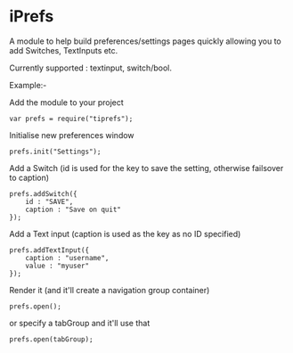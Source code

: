 iPrefs
======

A module to help build preferences/settings pages quickly allowing you to add Switches, TextInputs etc.

Currently supported : textinput, switch/bool.

Example:-

Add the module to your project

	var prefs = require("tiprefs");
	
Initialise new preferences window
	
	prefs.init("Settings");
	
Add a Switch (id is used for the key to save the setting, otherwise failsover to caption)

	prefs.addSwitch({
		id : "SAVE",
		caption : "Save on quit"
	});
	
Add a Text input (caption is used as the key as no ID specified)

	prefs.addTextInput({
		caption : "username",
		value : "myuser"
	});
	
Render it (and it'll create a navigation group container)
	
	prefs.open();
	
or specify a tabGroup and it'll use that
	
	prefs.open(tabGroup);
	
